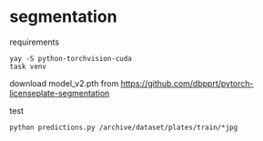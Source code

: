 # segmentation


requirements
```
yay -S python-torchvision-cuda
task venv
```

download model_v2.pth from https://github.com/dbpprt/pytorch-licenseplate-segmentation


test
```
python predictions.py /archive/dataset/plates/train/*jpg
```
